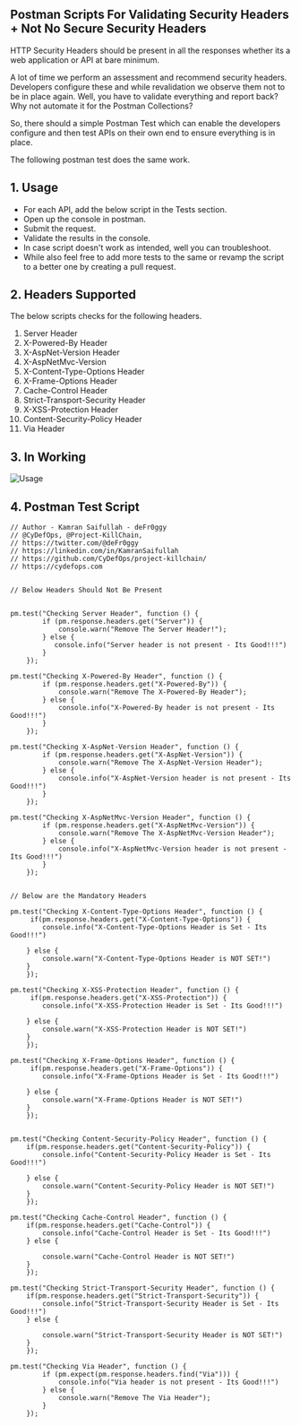 ## Postman Scripts For Validating Security Headers + Not No Secure Security Headers

HTTP Security Headers should be present in all the responses whether its a web application or API at bare minimum.

A lot of time we perform an assessment and recommend security headers. Developers configure these and while revalidation we observe them not to be in place again. Well, you have to validate everything and report back? Why not automate it for the Postman Collections? 

So, there should a simple Postman Test which can enable the developers configure and then test APIs on their own end to ensure everything is in place. 

The following postman test does the same work. 

## 1. Usage

- For each API, add the below script in the Tests section.
- Open up the console in postman.
- Submit the request.
- Validate the results in the console. 
- In case script doesn't work as intended, well you can troubleshoot.
- While also feel free to add more tests to the same or revamp the script to a better one by creating a pull request. 

## 2. Headers Supported

The below scripts checks for the following headers. 

1. Server Header
2. X-Powered-By Header
3. X-AspNet-Version Header
4. X-AspNetMvc-Version
5. X-Content-Type-Options Header
6. X-Frame-Options Header
7. Cache-Control Header
8. Strict-Transport-Security Header
9. X-XSS-Protection Header
10. Content-Security-Policy Header
11. Via Header

## 3. In Working

![Usage](https://raw.githubusercontent.com/deFr0ggy/deFr0ggy.github.io/master/assets/bloggers/usage.jpeg)

## 4. Postman Test Script

```
// Author - Kamran Saifullah - deFr0ggy
// @CyDefOps, @Project-KillChain, 
// https://twitter.com/@deFr0ggy
// https://linkedin.com/in/KamranSaifullah
// https://github.com/CyDefOps/project-killchain/
// https://cydefops.com


// Below Headers Should Not Be Present


pm.test("Checking Server Header", function () {
        if (pm.response.headers.get("Server")) {
            console.warn("Remove The Server Header!");
        } else {
           console.info("Server header is not present - Its Good!!!") 
        }
    });

pm.test("Checking X-Powered-By Header", function () {
        if (pm.response.headers.get("X-Powered-By")) {
            console.warn("Remove The X-Powered-By Header");
        } else {
            console.info("X-Powered-By header is not present - Its Good!!!")
        }
    });

pm.test("Checking X-AspNet-Version Header", function () {
        if (pm.response.headers.get("X-AspNet-Version")) {
            console.warn("Remove The X-AspNet-Version Header");
        } else {
            console.info("X-AspNet-Version header is not present - Its Good!!!")
        }
    });

pm.test("Checking X-AspNetMvc-Version Header", function () {
        if (pm.response.headers.get("X-AspNetMvc-Version")) {
            console.warn("Remove The X-AspNetMvc-Version Header");
        } else {
            console.info("X-AspNetMvc-Version header is not present - Its Good!!!")
        }
    });


// Below are the Mandatory Headers

pm.test("Checking X-Content-Type-Options Header", function () {
     if(pm.response.headers.get("X-Content-Type-Options")) {
        console.info("X-Content-Type-Options Header is Set - Its Good!!!")
     
    } else {
        console.warn("X-Content-Type-Options Header is NOT SET!")   
    }
    });

pm.test("Checking X-XSS-Protection Header", function () {
     if(pm.response.headers.get("X-XSS-Protection")) {
        console.info("X-XSS-Protection Header is Set - Its Good!!!")
        
    } else {
        console.warn("X-XSS-Protection Header is NOT SET!")
    }
    });

pm.test("Checking X-Frame-Options Header", function () {
     if(pm.response.headers.get("X-Frame-Options")) {
        console.info("X-Frame-Options Header is Set - Its Good!!!")
        
    } else {
        console.warn("X-Frame-Options Header is NOT SET!")
    }
    });


pm.test("Checking Content-Security-Policy Header", function () {
    if(pm.response.headers.get("Content-Security-Policy")) {
        console.info("Content-Security-Policy Header is Set - Its Good!!!")
        
    } else {
        console.warn("Content-Security-Policy Header is NOT SET!")
    }
    });

pm.test("Checking Cache-Control Header", function () {
    if(pm.response.headers.get("Cache-Control")) {
        console.info("Cache-Control Header is Set - Its Good!!!")
    } else {
       
        console.warn("Cache-Control Header is NOT SET!")
    }
    });

pm.test("Checking Strict-Transport-Security Header", function () {
    if(pm.response.headers.get("Strict-Transport-Security")) {
        console.info("Strict-Transport-Security Header is Set - Its Good!!!")
    } else {
        
        console.warn("Strict-Transport-Security Header is NOT SET!")
    }
    });

pm.test("Checking Via Header", function () {
        if (pm.expect(pm.response.headers.find("Via"))) {
            console.info("Via header is not present - Its Good!!!")
        } else {
            console.warn("Remove The Via Header");
        }
    });
```
